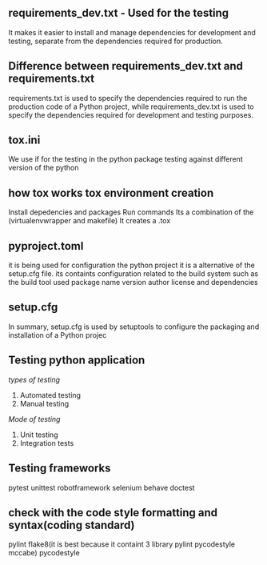 ## requirements_dev.txt -  Used for the testing
It makes it easier to install and manage dependencies for development and testing, separate from the dependencies required for production.

## Difference between requirements_dev.txt and requirements.txt
requirements.txt is used to specify the dependencies required to run the production code of a Python project, while requirements_dev.txt is used to specify the dependencies required for development and testing purposes.

## tox.ini
We use if for the testing in the python package testing against different version of the python

## how tox works tox environment creation
Install depedencies and packages
Run commands
Its a combination of the (virtualenvwrapper and makefile)
It creates a .tox

## pyproject.toml
it is being used for configuration the python project it is a alternative of the setup.cfg file. its containts configuration related to the build system such as the build tool used package name version author license and dependencies

## setup.cfg
In summary, setup.cfg is used by setuptools to configure the packaging and installation of a Python projec

## Testing python application
*types of testing*

1. Automated testing
2. Manual testing

*Mode of testing*
1. Unit testing
2. Integration tests

## Testing frameworks
pytest
unittest
robotframework
selenium
behave
doctest

## check with the code style formatting and syntax(coding standard)
pylint
flake8(it is best because it containt 3 library pylint pycodestyle mccabe)
pycodestyle
